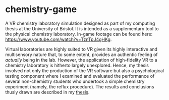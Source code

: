 # chemistry-game

A VR chemistry laboratory simulation designed as part of my computing thesis at the University of Bristol. It is intended as a supplementary tool to the physical chemistry laboratory. In-game footage can be found here: https://www.youtube.com/watch?v=TznTpJ4gHKg.

Virtual laboratories are highly suited to VR given its highly interactive and multisensory nature that, to some extent, provides an authentic feeling of _actually_ being in the lab. However, the application of high-fidelity VR to a chemistry laboratory is hitherto largely unexplored. Hence, my thesis involved not only the production of the VR software but also a psychological testing component where I examined and evaluated the performance of several non-chemistry students who undertook a simple chemistry experiment (namely, the reflux procedure). The results and conclusions thusly drawn are described in my [thesis](../main/thesis_final.pdf).

